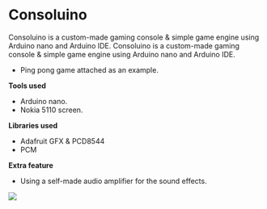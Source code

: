 # Consoluino
Consoluino is a custom-made gaming console & simple game engine using Arduino nano and Arduino IDE.
Consoluino is a custom-made gaming console & simple game engine using Arduino nano and Arduino IDE.
- Ping pong game attached as an example.

**Tools used**

- Arduino nano.
- Nokia 5110 screen.

**Libraries used**

- Adafruit GFX & PCD8544
- PCM

**Extra feature**

- Using a self-made audio amplifier for the sound effects.

![](demo%20gif.gif)
